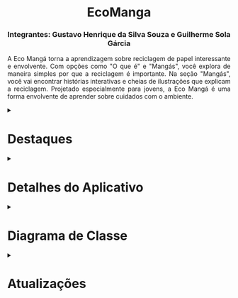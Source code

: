 <h1 align=center>EcoManga</h1>

<h3 align="center">Integrantes: Gustavo Henrique da Silva Souza e Guilherme Sola Gárcia</h3>

<p align=justify>		
    A Eco Mangá torna a aprendizagem sobre reciclagem de papel interessante e envolvente. Com opções como "O que é" e "Mangás", você explora de maneira simples por que a reciclagem é importante. Na seção "Mangás", você vai encontrar histórias interativas e cheias de ilustrações que explicam a reciclagem. Projetado especialmente para jovens, a Eco Mangá é uma forma envolvente de aprender sobre cuidados com o ambiente.
</p>

<details>
   <summary><h1>Destaques</h1></summary>
    <ul>
        <li align=justify><strong>Interface Acolhedora:</strong> A tela inicial apresenta um fundo branco e um logotipo amigável "Eco Mangá", dando as boas-vindas aos usuários de forma convidativa.
        </li>
        <br>
        <li align=justify><strong>Exploração Simplificada:</strong> A seção "O que é" fornece explicações claras e acessíveis sobre a importância da reciclagem de papel, ajudando os usuários a compreender seu significado de maneira simples.
        </li>
        <br>
        <li align=justify><strong>Mangás Interativos:</strong> Na seção "Mangás", três "imagebuttons" levam os usuários a histórias ricamente ilustradas e interativas, onde eles podem explorar os processos da reciclagem de papel por meio de personagens cativantes.
        </li>
    	<br>
	<li align=justify><strong>Jornada de Aprendizado:</strong> Os mangás não são apenas histórias, mas também fontes valiosas de conhecimento. Eles fornecem informações detalhadas e práticas sobre a reciclagem de papel, tornando o aprendizado uma experiência envolvente.
	</li>
   	<br>
	<li align=justify><strong>Acessibilidade para Jovens:</strong> Projetado especialmente para adolescentes e crianças, a Eco Mangá oferece uma maneira atraente e inspiradora de ensinar conscientização ambiental desde cedo.
	</li>
	<br>
	<li align=justify><strong>Foco na Sustentabilidade:</strong> O aplicativo tem como objetivo promover a consciência ambiental ao ensinar práticas de reciclagem de papel, incentivando os usuários a adotarem hábitos mais sustentáveis.
	</li>
	<br>
	<li alingn=justify><strong>Design Visualmente Atraente:</strong> As ilustrações coloridas e os personagens carismáticos nos mangás mantêm os usuários envolvidos e entretidos enquanto aprendem.
	</li>
	<br>
	<li alingn=justify><strong>Experiência Educativa Completa:</strong> A Eco Mangá oferece uma experiência completa de aprendizado, permitindo que os usuários explorem, entendam e se comprometam com a reciclagem de papel de maneira significativa.
	</li>
	<br>	
	<li alingn=justify><strong>Aventura Educativa Divertida</strong> Através de uma combinação única de narrativas e conhecimento, o aplicativo oferece uma abordagem divertida para aprender sobre reciclagem de papel.
	</li>
     </ul>

Essas características combinadas criam uma experiência atraente e informativa no Eco Mangá, proporcionando aos usuários uma jornada educativa única sobre a reciclagem de papel.
</details>


<details>
    <summary><h1>Detalhes do Aplicativo</h1></summary>
    <ul>
        <li><strong>Versão do Android:</strong> 9.0 (Pie);</li>
        <li><strong>Número de Telas:</strong> 6;</li>
        <li><strong>Linguagem de Programação:</strong> Java;</li>
        <li><strong>IDE</strong> Android Studio;</li>
    </ul>
</details>

<details>
    <summary><h1>Diagrama de Classe</h1></summary>
	<div align="center">
		<img src="https://github.com/GustavoHenrique444/EcoManga/assets/127442583/972c3301-44e6-46c7-9965-ad52d8e5339c" width="700px"/>
	</div>
</details>

<details>
	<summary><h1>Atualizações</h1></summary>
	<li align=justify><strong>Tela de Login:</strong> A tela de login é a porta de entrada para os usuários explorarem nosso aplicativo. Ela permite que os usuários criem uma conta para acessar nosso aplicativo e descobrir como funciona o processo de reciclagem de papel e outros materiais. Além disso, ao fazer o login, os usuários também terão acesso aos mangás disponíveis em nossa plataforma, ampliando ainda mais sua experiência no aplicativo. 
        </li>
	<br>
 
 <Li align=justify><strong>Como Reciclar?:</strong> A tela 'Como Reciclar' foi desenvolvida com o propósito de educar as pessoas sobre a importância da preservação do meio ambiente por meio da reciclagem de diversos materiais, incluindo papel, metais, resíduos orgânicos e muito mais. Essa funcionalidade visa capacitar os usuários a adotar práticas sustentáveis, contribuindo assim para a proteção do nosso planeta e o cuidado com o meio ambiente.
 </Li>
	<br>
	
<Li align=justify><strong>Outros tipos de materiais:</strong> Nosso aplicativo tem como objetivo central incentivar a reciclagem, com um foco especial no papel, mas reconhecemos que há uma ampla variedade de materiais recicláveis disponíveis. A tela "Recicláveis Diversos" foi projetada para informar aos usuários sobre a diversidade de materiais que podem ser reciclados em nosso planeta. Queremos promover uma compreensão abrangente dos recursos recicláveis, incentivando práticas sustentáveis e uma maior conscientização sobre a importância da reciclagem em nosso ambiente.
</Li>
</details>



